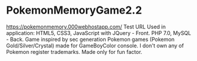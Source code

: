 # PokemonMemoryGame2.2
https://pokemonmemory.000webhostapp.com/ Test URL
Used in application: HTML5, CSS3, JavaScript with JQuery - Front. PHP 7.0, MySQL - Back.
Game inspired by sec generation Pokemon games (Pokemon Gold/Silver/Crystal) made for GameBoyColor console.
I don't own any of Pokemon register trademarks. 
Made only for fun factor.
